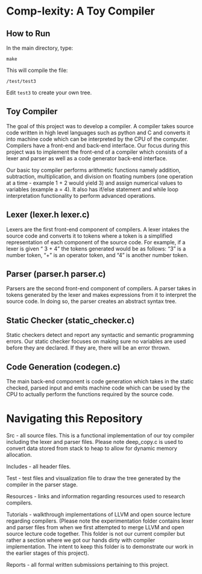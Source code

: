 # Comp-lexity: A Toy Compiler 

## How to Run

In the main directory, type:
```
make
```
This will compile the file:
```
/test/test3
```
Edit ```test3``` to create your own tree.

## Toy Compiler
The goal of this project was to develop a compiler. A compiler takes source code written in high level languages such as python and C and converts it into machine code which can be interpreted by the CPU of the computer. Compilers have a front-end and back-end interface. Our focus during this project was to implement the front-end of a compiler which consists of a lexer and parser as well as a code generator back-end interface. 

Our basic toy compiler performs arithmetic functions namely addition, subtraction, multiplication, and division on floating numbers (one operation at a time - example 1 + 2 would yield 3) and assign numerical values to variables (example a = 4). It also has if/else statement and while loop interpretation functionality to perform advanced operations. 

## Lexer (lexer.h lexer.c)
Lexers are the first front-end component of compilers. A lexer intakes the source code and converts it to tokens where a token is a simplified representation of each component of the source code. For example, if a lexer is given “ 3 + 4” the tokens generated would be as follows:  “3” is a number token, “+” is an operator token,  and “4” is another number token.  

## Parser (parser.h parser.c)
Parsers are the second front-end component of compilers. A parser takes in tokens generated by the lexer and makes expressions from it to interpret the source code. In doing so, the parser creates an abstract syntax tree. 

## Static Checker (static_checker.c)
Static checkers detect and report any syntactic and semantic programming errors. Our static checker focuses on making sure no variables are used before they are declared. If they are, there will be an error thrown. 

## Code Generation (codegen.c)
The main back-end component is code generation which takes in the static checked, parsed input and emits machine code which can be used by the CPU to actually perform the functions required by the source code. 

# Navigating this Repository

Src - all source files. This is a functional implementation of our toy compiler including the lexer and parser files. Please note deep_copy.c is used to convert data stored from stack to heap to allow for dynamic memory allocation. 

Includes - all header files.

Test - test files and visualization file to draw the tree generated by the compiler in the parser stage. 

Resources - links and information regarding resources used to research compilers. 

Tutorials - walkthrough implementations of LLVM and open source lecture regarding compilers. (Please note the experimentation folder contains lexer and parser files from when we first attempted to merge LLVM and open source lecture code together. This folder is not our current compiler but rather a section where we got our hands dirty with compiler implementation. The intent to keep this folder is to demonstrate our work in the earlier stages of this project).

Reports - all formal written submissions pertaining to this project. 
